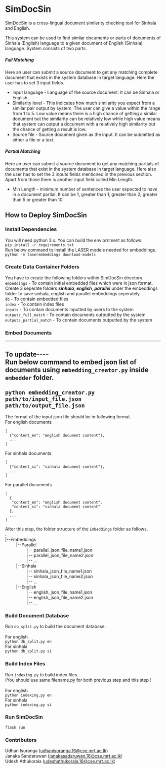 # SimDocSin

SimDocSin is a cross-lingual document similarity checking tool for Sinhala and English.

This system can be used to find similar documents or parts of documents of Sinhala (English) language to a given document of English (Sinhala) language. System consists of two parts.
##### Full Matching

Here an user can submit a source document to get any matching complete document that exists in the system database in target language. Here the user has to set 3 input fields. <br> 
* Input language - Language of the source document. It can be Sinhala or English.
* Similarity level - This indicates how much similarity you expect from a similar pair output by system. The user can give a value within the range from 1 to 5. Low value means there is a high chance of getting a similar document but the similarity can be relatively low while high value means that system can output a document with a relatively high similarity but the chance of getting a result is low. <br>
* Source file - Source document given as the input. It can be submitted as either a file or a text.<br>

##### Partial Matching

Here an user can submit a source document to get any matching partials of documents that exist in the system database in target language. Here also the user has to set the 3 inputs fields mentioned in the previous section. Apart from those there is another input field called Min Length. <br> 
* Min Length - minimum number of sentences the user expected to have in a document partial. It can be 1, greater than 1, greater than 2, greater than 5 or greater than 10.<br>

## How to Deploy SimDocSin

### Install Dependencies
You will need python 3.x. You can build the enviornment as follows.<br>
```pip install -r requirements.txt```<br>
Run below command to install the LASER models needed for embeddings.<br>
```python -m laserembeddings download-models```<br>
### Create Data Container Folders
You have to create the following folders within SimDocSin directory.<br>
```embeddings``` - To contain initial embedded files which were in json format. Create 3 seperate folders **_sinhala_**, **_english_**, **_parallel_** under the embeddings folder to save sinhala, english and parallel embeddings seperately.  <br>
```db``` - To contain embedded files <br>
```index``` - To contain index files <br>
```inputs``` - To contain documents inputted by users to the system <br>
```outputs_full_match``` - To contain documents outputted by the system <br>
```outputs_partial_match``` - To contain documents outputted by the system <br>
### Embed Documents

-----------
To update----<br>
Run below command to embed json list of documents using ```embedding_creator.py``` inside ```embedder``` folder.<br><br>
```python embedding_creator.py path/to/input_file.json path/to/output_file.json```
--------------

The format of the input json file should be in following format.<br>
For english documents
```
[
  {"content_en": "english document content"},
  ...
]
```
For sinhala documents
```
[
  {"content_si": "sinhala document content"},
  ...
]
```
For parallel documents
```
[
  {
   "content_en": "english document content",
   "content_si": "sinhala document content"
  },
  ...
]
```

After this step, the folder structure of the ```Embeddings``` folder as follows.<br>
.<br>
|--Embeddings<br>
&nbsp;&nbsp;&nbsp;&nbsp;&nbsp;&nbsp;&nbsp;&nbsp;&nbsp;|--Parallel<br>
&nbsp;&nbsp;&nbsp;&nbsp;&nbsp;&nbsp;&nbsp;&nbsp;&nbsp;&nbsp;&nbsp;&nbsp;&nbsp;&nbsp;&nbsp;&nbsp;&nbsp;&nbsp;|-- parallel_json_file_name1.json<br>
&nbsp;&nbsp;&nbsp;&nbsp;&nbsp;&nbsp;&nbsp;&nbsp;&nbsp;&nbsp;&nbsp;&nbsp;&nbsp;&nbsp;&nbsp;&nbsp;&nbsp;&nbsp;|-- parallel_json_file_name2.json<br>
&nbsp;&nbsp;&nbsp;&nbsp;&nbsp;&nbsp;&nbsp;&nbsp;&nbsp;&nbsp;&nbsp;&nbsp;&nbsp;&nbsp;&nbsp;&nbsp;&nbsp;&nbsp;|-- ...<br>
&nbsp;&nbsp;&nbsp;&nbsp;&nbsp;&nbsp;&nbsp;&nbsp;&nbsp;|--Sinhala<br>
&nbsp;&nbsp;&nbsp;&nbsp;&nbsp;&nbsp;&nbsp;&nbsp;&nbsp;&nbsp;&nbsp;&nbsp;&nbsp;&nbsp;&nbsp;&nbsp;&nbsp;&nbsp;|-- sinhala_json_file_name1.json<br>
&nbsp;&nbsp;&nbsp;&nbsp;&nbsp;&nbsp;&nbsp;&nbsp;&nbsp;&nbsp;&nbsp;&nbsp;&nbsp;&nbsp;&nbsp;&nbsp;&nbsp;&nbsp;|-- sinhala_json_file_name2.json<br>
&nbsp;&nbsp;&nbsp;&nbsp;&nbsp;&nbsp;&nbsp;&nbsp;&nbsp;&nbsp;&nbsp;&nbsp;&nbsp;&nbsp;&nbsp;&nbsp;&nbsp;&nbsp;|-- ...<br>
&nbsp;&nbsp;&nbsp;&nbsp;&nbsp;&nbsp;&nbsp;&nbsp;&nbsp;|--English<br>
&nbsp;&nbsp;&nbsp;&nbsp;&nbsp;&nbsp;&nbsp;&nbsp;&nbsp;&nbsp;&nbsp;&nbsp;&nbsp;&nbsp;&nbsp;&nbsp;&nbsp;&nbsp;|-- english_json_file_name1.json<br>
&nbsp;&nbsp;&nbsp;&nbsp;&nbsp;&nbsp;&nbsp;&nbsp;&nbsp;&nbsp;&nbsp;&nbsp;&nbsp;&nbsp;&nbsp;&nbsp;&nbsp;&nbsp;|-- english_json_file_name2.json<br>
&nbsp;&nbsp;&nbsp;&nbsp;&nbsp;&nbsp;&nbsp;&nbsp;&nbsp;&nbsp;&nbsp;&nbsp;&nbsp;&nbsp;&nbsp;&nbsp;&nbsp;&nbsp;|-- ...<br>


### Build Document Database

Run ```db_split.py``` to build the document database.<br><br>
For english<br>
```python db_split.py en```<br>
For sinhala<br>
```python db_split.py si```

### Build Index Files
Run ```indexing.py``` to build index files.<br>(You should use same filename.py for both previous step and this step )<br><br>
For english<br>
```python indexing.py en```<br>
For sinhala<br>
```python indexing.py si```

### Run SimDocSin
```flask run```

### Contributors
Udhan Isuranga (udhanisuranga.16@cse.mrt.ac.lk) <br>
Janaka Sandaruwan (janakasadaruwan.16@cse.mrt.ac.lk) <br>
Udesh Athukorala (udeshathukorala.16@cse.mrt.ac.lk) <br>
